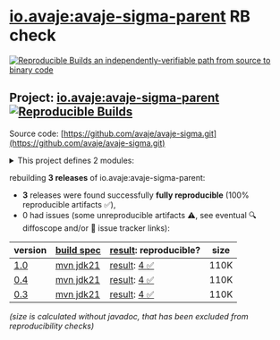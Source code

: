 [io.avaje:avaje-sigma-parent](https://central.sonatype.com/artifact/io.avaje/avaje-sigma-parent/versions) RB check
=======

[![Reproducible Builds](https://reproducible-builds.org/images/logos/rb.svg) an independently-verifiable path from source to binary code](https://reproducible-builds.org/)

## Project: [io.avaje:avaje-sigma-parent](https://central.sonatype.com/artifact/io.avaje/avaje-sigma-parent/versions) [![Reproducible Builds](https://img.shields.io/endpoint?url=https://raw.githubusercontent.com/jvm-repo-rebuild/reproducible-central/master/content/io/avaje/sigma/badge.json)](https://github.com/jvm-repo-rebuild/reproducible-central/blob/master/content/io/avaje/sigma/README.md)

Source code: [https://github.com/avaje/avaje-sigma.git](https://github.com/avaje/avaje-sigma.git)

<details><summary>This project defines 2 modules:</summary>

* [io.avaje:avaje-sigma](https://central.sonatype.com/artifact/io.avaje/avaje-sigma/overview)
* [io.avaje:avaje-sigma-parent](https://central.sonatype.com/artifact/io.avaje/avaje-sigma-parent/overview)
</details>

rebuilding **3 releases** of io.avaje:avaje-sigma-parent:
- **3** releases were found successfully **fully reproducible** (100% reproducible artifacts :white_check_mark:),
- 0 had issues (some unreproducible artifacts :warning:, see eventual :mag: diffoscope and/or :memo: issue tracker links):

| version | [build spec](/BUILDSPEC.md) | [result](https://reproducible-builds.org/docs/jvm/): reproducible? | size |
| -- | --------- | ------ | -- |
| [1.0](https://central.sonatype.com/artifact/io.avaje/avaje-sigma-parent/1.0/pom) | [mvn jdk21](avaje-sigma-1.0.buildspec) | [result](avaje-sigma-parent-1.0.buildinfo): [4 :white_check_mark: ](avaje-sigma-parent-1.0.buildcompare) | 110K |
| [0.4](https://central.sonatype.com/artifact/io.avaje/avaje-sigma-parent/0.4/pom) | [mvn jdk21](avaje-sigma-0.4.buildspec) | [result](avaje-sigma-parent-0.4.buildinfo): [4 :white_check_mark: ](avaje-sigma-parent-0.4.buildcompare) | 110K |
| [0.3](https://central.sonatype.com/artifact/io.avaje/avaje-sigma-parent/0.3/pom) | [mvn jdk21](avaje-sigma-0.3.buildspec) | [result](avaje-sigma-parent-0.3.buildinfo): [4 :white_check_mark: ](avaje-sigma-parent-0.3.buildcompare) | 110K |

<i>(size is calculated without javadoc, that has been excluded from reproducibility checks)</i>
